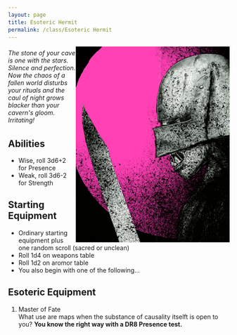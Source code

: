 ```yaml
---
layout: page
title: Esoteric Hermit
permalink: /class/Esoteric Hermit
---
```


<img align="right" width=350px src="/images/Fanged_Deserter.png">

###### The stone of your cave is one with the stars. Silence and perfection. Now the chaos of a fallen world disturbs your rituals and the caul of night grows blacker than your cavern's gloom. Irritating!

## Abilities
- Wise, roll 3d6+2 for Presence
- Weak, roll 3d6-2 for Strength

## Starting Equipment
- Ordinary starting equipment plus one random scroll (sacred or unclean)
- Roll 1d4 on weapons table
- Roll 1d2 on aromor table
- You also begin with one of the following...

##  Esoteric Equipment
1. Master of Fate <br>
What use are maps when the substance of causality itselft is open to you? **You know the right way with a DR8 Presence test.**

